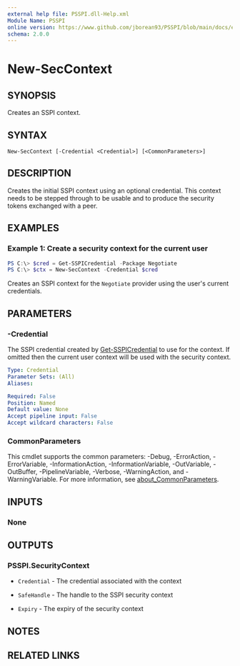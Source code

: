 ```yaml
---
external help file: PSSPI.dll-Help.xml
Module Name: PSSPI
online version: https://www.github.com/jborean93/PSSPI/blob/main/docs/en-US/New-SecContext.md
schema: 2.0.0
---
```


# New-SecContext

## SYNOPSIS
Creates an SSPI context.

## SYNTAX

```
New-SecContext [-Credential <Credential>] [<CommonParameters>]
```

## DESCRIPTION
Creates the initial SSPI context using an optional credential.
This context needs to be stepped through to be usable and to produce the security tokens exchanged with a peer.

## EXAMPLES

### Example 1: Create a security context for the current user
```powershell
PS C:\> $cred = Get-SSPICredential -Package Negotiate
PS C:\> $ctx = New-SecContext -Credential $cred
```

Creates an SSPI context for the `Negotiate` provider using the user's current credentials.

## PARAMETERS

### -Credential
The SSPI credential created by [Get-SSPICredential](./Get-SSPICredential.md) to use for the context.
If omitted then the current user context will be used with the security context.

```yaml
Type: Credential
Parameter Sets: (All)
Aliases:

Required: False
Position: Named
Default value: None
Accept pipeline input: False
Accept wildcard characters: False
```

### CommonParameters
This cmdlet supports the common parameters: -Debug, -ErrorAction, -ErrorVariable, -InformationAction, -InformationVariable, -OutVariable, -OutBuffer, -PipelineVariable, -Verbose, -WarningAction, and -WarningVariable. For more information, see [about_CommonParameters](http://go.microsoft.com/fwlink/?LinkID=113216).

## INPUTS

### None
## OUTPUTS

### PSSPI.SecurityContext
+ `Credential` - The credential associated with the context

+ `SafeHandle` - The handle to the SSPI security context

+ `Expiry` - The expiry of the security context

## NOTES

## RELATED LINKS
